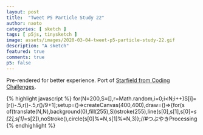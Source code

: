 ```yaml
---
layout: post
title:  "Tweet P5 Particle Study 22"
author: naoto
categories: [ sketch ]
tags: [ p5js, tinysketch ]
image: assets/images/2020-03-04-tweet-p5-particle-study-22.gif
description: "A sketch"
featured: true
comments: true
p5: false
---
```


Pre-rendered for better experience. Port of [Starfield from Coding Challenges](https://thecodingtrain.com/CodingChallenges/001-starfield.html).

{% highlight javascript %}
for(N=200,S=[],r=Math.random,i=0;i<N;i++)S[i]=[r()-.5,r()-.5,r()/9+1];setup=()=>createCanvas(400,400),draw=()=>{for(s of(translate(N,N),background(0),fill(255),S))stroke(255),line(s[0],s[1],s[0]*=s[2],s[1]*=s[2]),noStroke(),circle(s[0]%=N,s[1]%=N,3)};//#つぶやきProcessing
{% endhighlight %}
